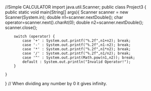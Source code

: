 //Simple CALCULATOR
import java.util.Scanner;
public class Project3 {
    public static void main(String[] args){
        Scanner scanner = new Scanner(System.in);
        double n1=scanner.nextDouble();
        char operator=scanner.next().charAt(0);
        double n2=scanner.nextDouble();
        scanner.close();
        
        switch (operator) {
            case '+' : System.out.printf("%.2f",n1+n2); break;
            case '-' : System.out.printf("%.2f",n1-n2); break;
            case '*' : System.out.printf("%.2f",n1*n2); break;
            case '/' : System.out.printf("%.2f",n1/n2); break;
            case '^' : System.out.print(Math.pow(n1,n2)); break;
            default : System.out.println("Invalid Operator!");
        }
            
    }
}
// When dividing any number by 0 it gives infinity.
